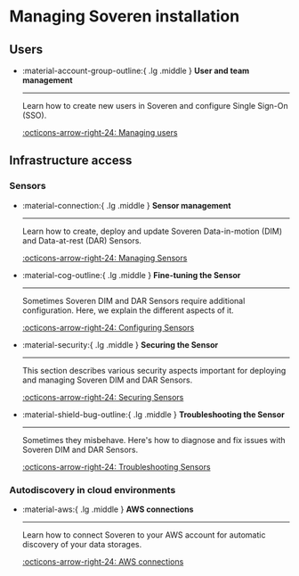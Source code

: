 # Managing Soveren installation

## Users

<div class="grid cards" markdown>

-   :material-account-group-outline:{ .lg .middle } __User and team management__

    ---

    Learn how to create new users in Soveren and configure Single Sign-On (SSO).

    [:octicons-arrow-right-24: Managing users](managing-users/)

</div>

## Infrastructure access

### Sensors

<div class="grid cards" markdown>

-   :material-connection:{ .lg .middle } __Sensor management__

    ---

    Learn how to create, deploy and update Soveren Data-in-motion (DIM) and Data-at-rest (DAR) Sensors.

    [:octicons-arrow-right-24: Managing Sensors](managing-sensors/)

-   :material-cog-outline:{ .lg .middle } __Fine-tuning the Sensor__

    ---

    Sometimes Soveren DIM and DAR Sensors require additional configuration. Here, we explain the different aspects of it.

    [:octicons-arrow-right-24: Configuring Sensors](configuring-sensor/)

-   :material-security:{ .lg .middle } __Securing the Sensor__

    ---

    This section describes various security aspects important for deploying and managing Soveren DIM and DAR Sensors.

    [:octicons-arrow-right-24: Securing Sensors](securing-sensor/)

-   :material-shield-bug-outline:{ .lg .middle } __Troubleshooting the Sensor__

    ---

    Sometimes they misbehave. Here's how to diagnose and fix issues with Soveren DIM and DAR Sensors.

    [:octicons-arrow-right-24: Troubleshooting Sensors](troubleshooting-sensor/)

</div>

### Autodiscovery in cloud environments

<div class="grid cards" markdown>

-   :material-aws:{ .lg .middle } __AWS connections__

    ---

    Learn how to connect Soveren to your AWS account for automatic discovery of your data storages.

    [:octicons-arrow-right-24: AWS connections](aws-connections/)

</div>
